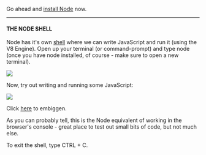 
Go ahead and [install Node](https://nodejs.org/en/download/) now.

----------

  

#### **THE NODE SHELL**

  

Node has it's own [shell](https://en.wikipedia.org/wiki/Shell_(computing)) where we can write JavaScript and run it (using the V8 Engine). Open up your terminal (or command-prompt) and type node (once you have node installed, of course - make sure to open a new terminal).

  

![](https://s3-us-west-2.amazonaws.com/learn-app/lesson-images/entering-node-env.PNG)

  

Now, try out writing and running some JavaScript:

  

![](https://s3-us-west-2.amazonaws.com/learn-app/lesson-images/coding-in-node-env.PNG)

Click [here](https://s3-us-west-2.amazonaws.com/learn-app/lesson-images/coding-in-node-env.PNG) to embiggen.

  

As you can probably tell, this is the Node equivalent of working in the browser's console - great place to test out small bits of code, but not much else.

  

To exit the shell, type CTRL + C.